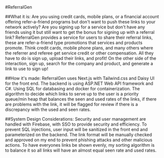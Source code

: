 #ReferralGen

##What it is:
Are you using credit cards, mobile plans, or a financial account offering refer-a-friend programs but don't want to push these links to your network actively? Are you signing up for a service but don't have any friends using it but still 
want to get the bonus for signing up with a referral link?
ReferralGen provides a service for users to share their referral links, these are refer-a-friend type promotions that services and products promote. Think credit cards, mobile phone plans, and many others where the referrer
and referee get service credit or other compensation. All they have to do is sign up, upload their links, and profit! On the other side of the interaction, sign up, search for the company and product, and generate a link to use to sign up!

##How it's made:
ReferralGen uses Next.js with Tailwind.css and Daisy UI for the front end. The backend is using ASP.NET Web API framework and C#. Using SQL for databasing and docker for containerization. The algorithm to decide which links to serve up to the user is a priority queue/min heap that balances
the seen and used rates of the links, if there are problems with the link, it will be flagged for review if there is a discrepancy with the used and seen rates.

##System Design Considerations:
Security and user management are handled with Firebase, with SSO to provide security and efficiency. To prevent SQL injections, user input will be sanitized in the front end and parameterized on the backend. The link format will be manually checked and approved
on my end to prevent phishing attacks and other malicious actions. To have everyones links be shown evenly, my sorting algorithm is to balance it so all links will have an almost equal seen rate and used rates.

